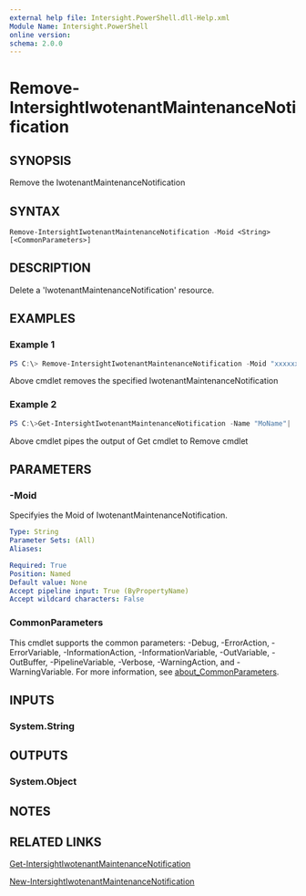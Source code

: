 ```yaml
---
external help file: Intersight.PowerShell.dll-Help.xml
Module Name: Intersight.PowerShell
online version:
schema: 2.0.0
---
```


# Remove-IntersightIwotenantMaintenanceNotification

## SYNOPSIS
Remove the IwotenantMaintenanceNotification

## SYNTAX

```
Remove-IntersightIwotenantMaintenanceNotification -Moid <String> [<CommonParameters>]
```

## DESCRIPTION
Delete a &apos;IwotenantMaintenanceNotification&apos; resource.

## EXAMPLES

### Example 1
```powershell
PS C:\> Remove-IntersightIwotenantMaintenanceNotification -Moid "xxxxxxxxxxxxxxxxxxxxxxxxxxx"
```
Above cmdlet removes the specified IwotenantMaintenanceNotification 

### Example 2
```powershell
PS C:\>Get-IntersightIwotenantMaintenanceNotification -Name "MoName"|  Remove-IntersightIwotenantMaintenanceNotification
```
Above cmdlet pipes the output of Get cmdlet to Remove cmdlet

## PARAMETERS

### -Moid
Specifyies the Moid of IwotenantMaintenanceNotification.

```yaml
Type: String
Parameter Sets: (All)
Aliases:

Required: True
Position: Named
Default value: None
Accept pipeline input: True (ByPropertyName)
Accept wildcard characters: False
```

### CommonParameters
This cmdlet supports the common parameters: -Debug, -ErrorAction, -ErrorVariable, -InformationAction, -InformationVariable, -OutVariable, -OutBuffer, -PipelineVariable, -Verbose, -WarningAction, and -WarningVariable. For more information, see [about_CommonParameters](http://go.microsoft.com/fwlink/?LinkID=113216).

## INPUTS

### System.String

## OUTPUTS

### System.Object
## NOTES

## RELATED LINKS

[Get-IntersightIwotenantMaintenanceNotification](./Get-IntersightIwotenantMaintenanceNotification.md)

[New-IntersightIwotenantMaintenanceNotification](./New-IntersightIwotenantMaintenanceNotification.md)

